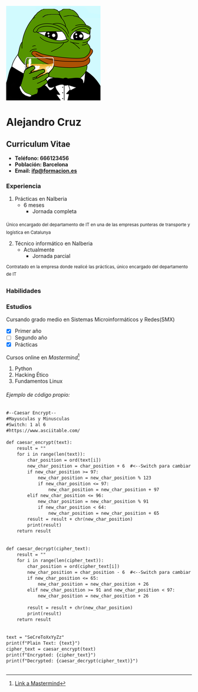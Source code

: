 ![Image](images/CVavatar.png)

# Alejandro Cruz
## Curriculum Vitae



- **Teléfono: 666123456**
- **Población: Barcelona**
- **Email: ifp@formacion.es**



### Experiencia

1. Prácticas en NaIberia
   - 6 meses
     - Jornada completa
 
 <sub>Único encargado del departamento de IT en una de las empresas
 punteras de transporte y logística en Catalunya</sub>
 
 2. Técnico informático en NaIberia
    - Actualmente
      - Jornada parcial

<sup>Contratado en la empresa donde realicé las prácticas, único
encargado del departamento de IT</sup>

### Habilidades



### Estudios
Cursando grado medio en Sistemas Microinformáticos y Redes(SMX)
- [x] Primer año
- [ ] Segundo año
- [x] Prácticas

Cursos online en _Mastermind_[^1]
1. Python
2. Hacking Ético
3. Fundamentos Linux


###### Ejemplo de código propio:
```
#--Caesar Encrypt--
#Mayusculas y Minusculas
#Switch: 1 al 6
#https://www.asciitable.com/

def caesar_encrypt(text):
    result = ""
    for i in range(len(text)):
        char_position = ord(text[i])
        new_char_position = char_position + 6  #<--Switch para cambiar
        if new_char_position >= 97:
            new_char_position = new_char_position % 123
            if new_char_position <= 97:
                new_char_position = new_char_position + 97
        elif new_char_position <= 96:
            new_char_position = new_char_position % 91
            if new_char_position < 64:
                new_char_position = new_char_position + 65
        result = result + chr(new_char_position)
        print(result)
    return result


def caesar_decrypt(cipher_text):
    result = ""
    for i in range(len(cipher_text)):
        char_position = ord(cipher_text[i])
        new_char_position = char_position - 6  #<--Switch para cambiar
        if new_char_position <= 65:
            new_char_position = new_char_position + 26
        elif new_char_position >= 91 and new_char_position < 97:
            new_char_position = new_char_position + 26

        result = result + chr(new_char_position)
        print(result)
    return result


text = "SeCreToXxYyZz"
print(f"Plain Text: {text}")
cipher_text = caesar_encrypt(text)
print(f"Encrypted: {cipher_text}")
print(f"Decrypted: {caesar_decrypt(cipher_text)}")
 

```









[^1]: [Link a Mastermind](https://www.mastermind.ac/)
